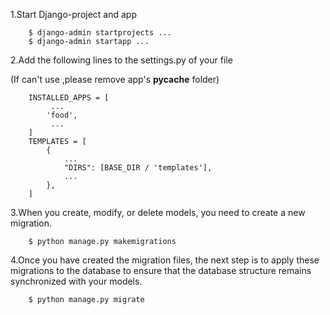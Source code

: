1.Start Django-project and app

```
    $ django-admin startprojects ...
    $ django-admin startapp ...
```

2.Add the following lines to the settings.py of your file

(If can't use ,please remove app's __pycache__ folder)

```
    INSTALLED_APPS = [
         ...
        'food',
         ...
    ]
    TEMPLATES = [
        {
            ...
            "DIRS": [BASE_DIR / 'templates'],
            ...
        },
    ]
```
3.When you create, modify, or delete models, you need to create a new migration.

```
    $ python manage.py makemigrations
```

4.Once you have created the migration files, the next step is to apply these migrations to the database to ensure that the database structure remains synchronized with your models.

```
    $ python manage.py migrate
```
